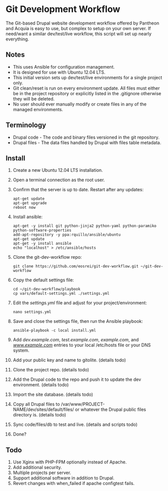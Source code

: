 Git Development Workflow
========================

The Git-based Drupal website development workflow offered by Pantheon and
Acquia is easy to use, but complex to setup on your own server. If need/want a
similar dev/test/live workflow, this script will set up nearly everything.

Notes
-----
* This uses Ansible for configuration management.
* It is designed for use with Ubuntu 12.04 LTS.
* This initial version sets up dev/test/live environments for a single project
  only.
* Git clean/reset is run on every environment update. All files must either be
  in the project repository or explicitly listed in the .gitignore otherwise
  they will be deleted.
* No user should ever manually modify or create files in any of the managed
  environments.

Terminology
-----------
* Drupal code - The code and binary files versioned in the git repository.
* Drupal files - The data files handled by Drupal with files table metadata.

Install
-------
1.  Create a new Ubuntu 12.04 LTS installation.
2.  Open a terminal connection as the root user.
3.  Confirm that the server is up to date. Restart after any updates:

        apt-get update
        apt-get upgrade
        reboot now

4.  Install ansible:

        apt-get -y install git python-jinja2 python-yaml python-paramiko python-software-properties
        add-apt-repository -y ppa:rquillo/ansible/ubuntu
        apt-get update
        apt-get -y install ansible
        echo "localhost" > /etc/ansible/hosts

5.  Clone the git-dev-workflow repo:

        git clone https://github.com/eosrei/git-dev-workflow.git ~/git-dev-workflow

6.  Copy the default settings file:

        cd ~/git-dev-workflow/playbook
        cp vars/default-settings.yml ./settings.yml

7.  Edit the *settings.yml* file and adjust for your project/environment:

        nano settings.yml

8.  Save and close the settings file, then run the Ansible playbook:

        ansible-playbook -c local install.yml

9.  Add *dev.example.com*, *test.example.com*, *example.com*, and *www.example.com* entries
    to your local /etc/hosts file or your DNS system.
10. Add your public key and name to gitolite. (details todo)
11. Clone the project repo. (details todo)
12. Add the Drupal code to the repo and push it to update the dev environment. (details todo)
13. Import the site database. (details todo)
14. Copy all Drupal files to /var/www/PROJECT-NAME/dev/sites/default/files/ or whatever the
    Drupal public files directory is. (details todo)
15. Sync code/files/db to test and live. (details and scripts todo)
16. Done?


Todo
----
1. Use Xginx with PHP-FPM optionally instead of Apache.
2. Add additional security.
3. Multiple projects per server.
4. Support additional software in addition to Drupal.
5. Revert changes with when_failed if apache configtest fails.
